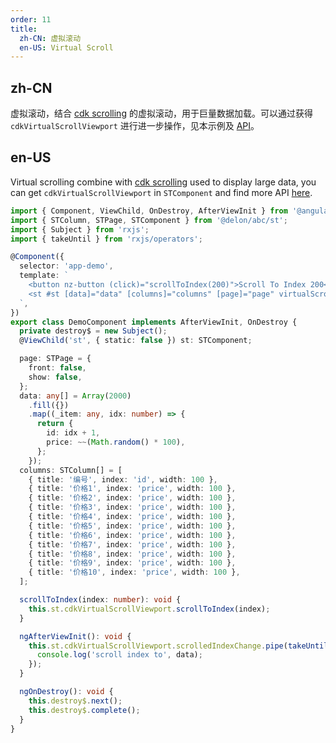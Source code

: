 ```yaml
---
order: 11
title:
  zh-CN: 虚拟滚动
  en-US: Virtual Scroll
---
```


## zh-CN

虚拟滚动，结合 [cdk scrolling](https://material.angular.io/cdk/scrolling/overview) 的虚拟滚动，用于巨量数据加载。可以通过获得 `cdkVirtualScrollViewport` 进行进一步操作，见本示例及 [API](https://material.angular.io/cdk/scrolling/api#CdkVirtualScrollViewport)。

## en-US

Virtual scrolling combine with [cdk scrolling](https://material.angular.io/cdk/scrolling/overview) used to display large data, you can get `cdkVirtualScrollViewport` in `STComponent` and find more API [here](https://material.angular.io/cdk/scrolling/api#CdkVirtualScrollViewport).

```ts
import { Component, ViewChild, OnDestroy, AfterViewInit } from '@angular/core';
import { STColumn, STPage, STComponent } from '@delon/abc/st';
import { Subject } from 'rxjs';
import { takeUntil } from 'rxjs/operators';

@Component({
  selector: 'app-demo',
  template: `
    <button nz-button (click)="scrollToIndex(200)">Scroll To Index 200</button>
    <st #st [data]="data" [columns]="columns" [page]="page" virtualScroll [scroll]="{ x: '1300px', y: '240px' }"></st>
  `,
})
export class DemoComponent implements AfterViewInit, OnDestroy {
  private destroy$ = new Subject();
  @ViewChild('st', { static: false }) st: STComponent;

  page: STPage = {
    front: false,
    show: false,
  };
  data: any[] = Array(2000)
    .fill({})
    .map((_item: any, idx: number) => {
      return {
        id: idx + 1,
        price: ~~(Math.random() * 100),
      };
    });
  columns: STColumn[] = [
    { title: '编号', index: 'id', width: 100 },
    { title: '价格1', index: 'price', width: 100 },
    { title: '价格2', index: 'price', width: 100 },
    { title: '价格3', index: 'price', width: 100 },
    { title: '价格4', index: 'price', width: 100 },
    { title: '价格5', index: 'price', width: 100 },
    { title: '价格6', index: 'price', width: 100 },
    { title: '价格7', index: 'price', width: 100 },
    { title: '价格8', index: 'price', width: 100 },
    { title: '价格9', index: 'price', width: 100 },
    { title: '价格10', index: 'price', width: 100 },
  ];

  scrollToIndex(index: number): void {
    this.st.cdkVirtualScrollViewport.scrollToIndex(index);
  }

  ngAfterViewInit(): void {
    this.st.cdkVirtualScrollViewport.scrolledIndexChange.pipe(takeUntil(this.destroy$)).subscribe(data => {
      console.log('scroll index to', data);
    });
  }

  ngOnDestroy(): void {
    this.destroy$.next();
    this.destroy$.complete();
  }
}
```
